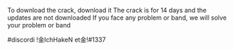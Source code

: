 To download the crack, download it 
The crack is for 14 days and the updates are not downloaded 
If you face any problem or band, we will solve your problem or band 


#discordi
!金IchHakeN et金!#1337 
